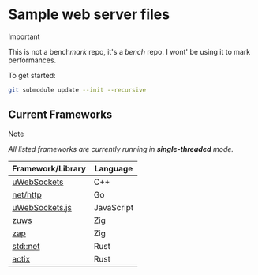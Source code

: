 # Sample web server files

> [!IMPORTANT]
> This is not a bench*mark* repo, it's a *bench* repo. I wont' be using it to mark performances.

To get started:

```sh
git submodule update --init --recursive
```

## Current Frameworks

> [!NOTE]
> *All listed frameworks are currently running in **single-threaded** mode.*

| Framework/Library                                               | Language   |
| --------------------------------------------------------------- | ---------- |
| [uWebSockets](https://github.com/uNetworking/uWebSockets)       | C++        |
| [net/http](https://pkg.go.dev/net/http)                         | Go         |
| [uWebSockets.js](https://github.com/uNetworking/uWebSockets.js) | JavaScript |
| [zuws](https://github.com/harmony-co/zuws)                      | Zig        |
| [zap](https://zigzap.org/)                                      | Zig        |
| [std::net](https://doc.rust-lang.org/std/net/index.html)        | Rust       |
| [actix](https://actix.rs/)                                      | Rust       |
